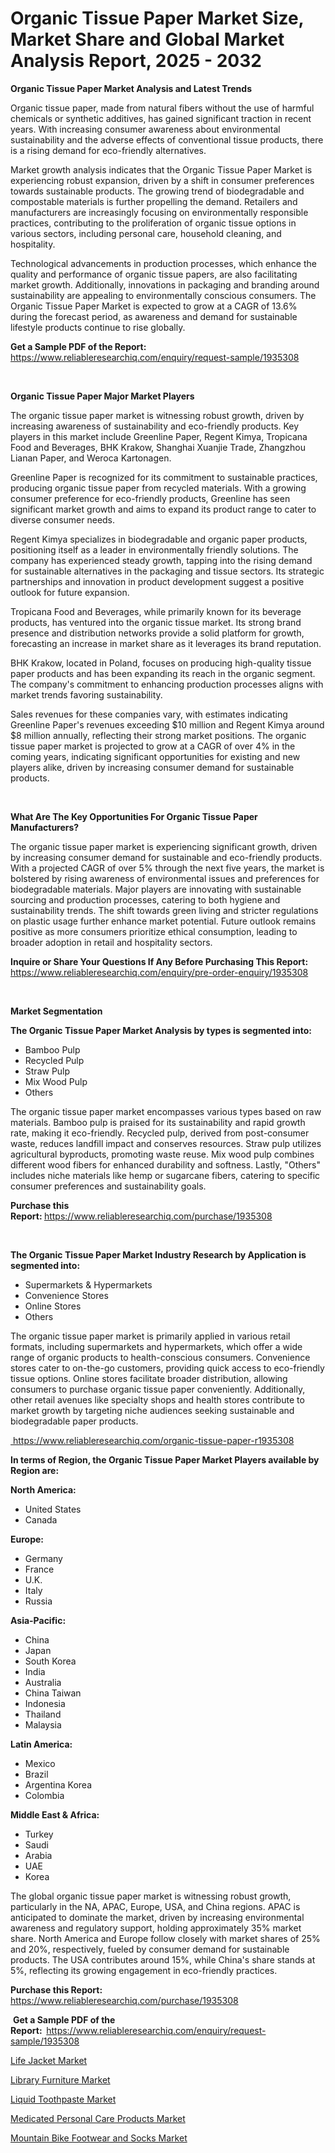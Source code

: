 <p><h1>Organic Tissue Paper Market Size, Market Share and Global Market Analysis Report, 2025 - 2032</h1></p><p><strong>Organic Tissue Paper Market Analysis and Latest Trends</strong></p>
<p><p>Organic tissue paper, made from natural fibers without the use of harmful chemicals or synthetic additives, has gained significant traction in recent years. With increasing consumer awareness about environmental sustainability and the adverse effects of conventional tissue products, there is a rising demand for eco-friendly alternatives. </p><p>Market growth analysis indicates that the Organic Tissue Paper Market is experiencing robust expansion, driven by a shift in consumer preferences towards sustainable products. The growing trend of biodegradable and compostable materials is further propelling the demand. Retailers and manufacturers are increasingly focusing on environmentally responsible practices, contributing to the proliferation of organic tissue options in various sectors, including personal care, household cleaning, and hospitality.</p><p>Technological advancements in production processes, which enhance the quality and performance of organic tissue papers, are also facilitating market growth. Additionally, innovations in packaging and branding around sustainability are appealing to environmentally conscious consumers. The Organic Tissue Paper Market is expected to grow at a CAGR of 13.6% during the forecast period, as awareness and demand for sustainable lifestyle products continue to rise globally.</p></p>
<p><strong>Get a Sample PDF of the Report:&nbsp;</strong> <a href="https://www.reliableresearchiq.com/enquiry/request-sample/1935308?utm_campaign=1087&utm_medium=2&utm_source=Github&utm_content=ia&utm_term=08022025&utm_id=organic-tissue-paper">https://www.reliableresearchiq.com/enquiry/request-sample/1935308</a></p>
<p>&nbsp;</p>
<p><strong>Organic Tissue Paper Major Market Players</strong></p>
<p><p>The organic tissue paper market is witnessing robust growth, driven by increasing awareness of sustainability and eco-friendly products. Key players in this market include Greenline Paper, Regent Kimya, Tropicana Food and Beverages, BHK Krakow, Shanghai Xuanjie Trade, Zhangzhou Lianan Paper, and Weroca Kartonagen.</p><p>Greenline Paper is recognized for its commitment to sustainable practices, producing organic tissue paper from recycled materials. With a growing consumer preference for eco-friendly products, Greenline has seen significant market growth and aims to expand its product range to cater to diverse consumer needs.</p><p>Regent Kimya specializes in biodegradable and organic paper products, positioning itself as a leader in environmentally friendly solutions. The company has experienced steady growth, tapping into the rising demand for sustainable alternatives in the packaging and tissue sectors. Its strategic partnerships and innovation in product development suggest a positive outlook for future expansion.</p><p>Tropicana Food and Beverages, while primarily known for its beverage products, has ventured into the organic tissue market. Its strong brand presence and distribution networks provide a solid platform for growth, forecasting an increase in market share as it leverages its brand reputation.</p><p>BHK Krakow, located in Poland, focuses on producing high-quality tissue paper products and has been expanding its reach in the organic segment. The company's commitment to enhancing production processes aligns with market trends favoring sustainability.</p><p>Sales revenues for these companies vary, with estimates indicating Greenline Paper's revenues exceeding $10 million and Regent Kimya around $8 million annually, reflecting their strong market positions. The organic tissue paper market is projected to grow at a CAGR of over 4% in the coming years, indicating significant opportunities for existing and new players alike, driven by increasing consumer demand for sustainable products.</p></p>
<p>&nbsp;</p>
<p><strong>What Are The Key Opportunities For Organic Tissue Paper Manufacturers?</strong></p>
<p><p>The organic tissue paper market is experiencing significant growth, driven by increasing consumer demand for sustainable and eco-friendly products. With a projected CAGR of over 5% through the next five years, the market is bolstered by rising awareness of environmental issues and preferences for biodegradable materials. Major players are innovating with sustainable sourcing and production processes, catering to both hygiene and sustainability trends. The shift towards green living and stricter regulations on plastic usage further enhance market potential. Future outlook remains positive as more consumers prioritize ethical consumption, leading to broader adoption in retail and hospitality sectors.</p></p>
<p><strong>Inquire or Share Your Questions If Any Before Purchasing This Report:</strong> <a href="https://www.reliableresearchiq.com/enquiry/pre-order-enquiry/1935308?utm_campaign=1087&utm_medium=2&utm_source=Github&utm_content=ia&utm_term=08022025&utm_id=organic-tissue-paper">https://www.reliableresearchiq.com/enquiry/pre-order-enquiry/1935308</a></p>
<p>&nbsp;</p>
<p><strong>Market Segmentation</strong></p>
<p><strong>The Organic Tissue Paper Market Analysis by types is segmented into:</strong></p>
<p><ul><li>Bamboo Pulp</li><li>Recycled Pulp</li><li>Straw Pulp</li><li>Mix Wood Pulp</li><li>Others</li></ul></p>
<p><p>The organic tissue paper market encompasses various types based on raw materials. Bamboo pulp is praised for its sustainability and rapid growth rate, making it eco-friendly. Recycled pulp, derived from post-consumer waste, reduces landfill impact and conserves resources. Straw pulp utilizes agricultural byproducts, promoting waste reuse. Mix wood pulp combines different wood fibers for enhanced durability and softness. Lastly, "Others" includes niche materials like hemp or sugarcane fibers, catering to specific consumer preferences and sustainability goals.</p></p>
<p><strong>Purchase this Report:&nbsp;</strong><a href="https://www.reliableresearchiq.com/purchase/1935308?utm_campaign=1087&utm_medium=2&utm_source=Github&utm_content=ia&utm_term=08022025&utm_id=organic-tissue-paper">https://www.reliableresearchiq.com/purchase/1935308</a></p>
<p>&nbsp;</p>
<p><strong>The Organic Tissue Paper Market Industry Research by Application is segmented into:</strong></p>
<p><ul><li>Supermarkets & Hypermarkets</li><li>Convenience Stores</li><li>Online Stores</li><li>Others</li></ul></p>
<p><p>The organic tissue paper market is primarily applied in various retail formats, including supermarkets and hypermarkets, which offer a wide range of organic products to health-conscious consumers. Convenience stores cater to on-the-go customers, providing quick access to eco-friendly tissue options. Online stores facilitate broader distribution, allowing consumers to purchase organic tissue paper conveniently. Additionally, other retail avenues like specialty shops and health stores contribute to market growth by targeting niche audiences seeking sustainable and biodegradable paper products.</p></p>
<p><a href="https://www.reliableresearchiq.com/organic-tissue-paper-r1935308?utm_campaign=1087&utm_medium=2&utm_source=Github&utm_content=ia&utm_term=08022025&utm_id=organic-tissue-paper">&nbsp;https://www.reliableresearchiq.com/organic-tissue-paper-r1935308</a></p>
<p><strong>In terms of Region, the Organic Tissue Paper Market Players available by Region are:</strong></p>
<p>
    <p> <strong> North America: </strong>
        <ul>
            <li>United States</li>
            <li>Canada</li>
        </ul>
        </p> 
    <p> <strong> Europe: </strong>
        <ul>
            <li>Germany</li>
            <li>France</li>
            <li>U.K.</li>
            <li>Italy</li>
            <li>Russia</li>
        </ul>
        </p> 
    <p> <strong> Asia-Pacific: </strong>
        <ul>
            <li>China</li>
            <li>Japan</li>
            <li>South Korea</li>
            <li>India</li>
            <li>Australia</li>
            <li>China Taiwan</li>
            <li>Indonesia</li>
            <li>Thailand</li>
            <li>Malaysia</li>
        </ul>
        </p> 
    <p> <strong> Latin America: </strong>
        <ul>
            <li>Mexico</li>
            <li>Brazil</li>
            <li>Argentina Korea</li>
            <li>Colombia</li>
        </ul>
        </p> 
    <p> <strong> Middle East & Africa: </strong>
        <ul>
            <li>Turkey</li>
            <li>Saudi</li>
            <li>Arabia</li>
            <li>UAE</li>
            <li>Korea</li>
        </ul>
    </p>
    </p>
<p><p>The global organic tissue paper market is witnessing robust growth, particularly in the NA, APAC, Europe, USA, and China regions. APAC is anticipated to dominate the market, driven by increasing environmental awareness and regulatory support, holding approximately 35% market share. North America and Europe follow closely with market shares of 25% and 20%, respectively, fueled by consumer demand for sustainable products. The USA contributes around 15%, while China's share stands at 5%, reflecting its growing engagement in eco-friendly practices.</p></p>
<p><strong>Purchase this Report: </strong><a href="https://www.reliableresearchiq.com/purchase/1935308?utm_campaign=1087&utm_medium=2&utm_source=Github&utm_content=ia&utm_term=08022025&utm_id=organic-tissue-paper">https://www.reliableresearchiq.com/purchase/1935308</a></p>
<p>&nbsp;<strong>Get a Sample PDF of the Report:&nbsp;&nbsp;</strong><a href="https://www.reliableresearchiq.com/enquiry/request-sample/1935308?utm_campaign=1087&utm_medium=2&utm_source=Github&utm_content=ia&utm_term=08022025&utm_id=organic-tissue-paper">https://www.reliableresearchiq.com/enquiry/request-sample/1935308</a></p>
<p><strong></strong></p>
<p><p><a href="https://github.com/urticagebbia/Market-Research-Report-List-1/blob/main/life-jacket-market.md?utm_campaign=1087&utm_medium=2&utm_source=Github&utm_content=ia&utm_term=08022025&utm_id=organic-tissue-paper">Life Jacket Market</a></p><p><a href="https://github.com/nacrehuipie/Market-Research-Report-List-1/blob/main/library-furniture-market.md?utm_campaign=1087&utm_medium=2&utm_source=Github&utm_content=ia&utm_term=08022025&utm_id=organic-tissue-paper">Library Furniture Market</a></p><p><a href="https://github.com/parissqabaka3/Market-Research-Report-List-1/blob/main/liquid-toothpaste-market.md?utm_campaign=1087&utm_medium=2&utm_source=Github&utm_content=ia&utm_term=08022025&utm_id=organic-tissue-paper">Liquid Toothpaste Market</a></p><p><a href="https://github.com/poznerfulden73/Market-Research-Report-List-1/blob/main/medicated-personal-care-products-market.md?utm_campaign=1087&utm_medium=2&utm_source=Github&utm_content=ia&utm_term=08022025&utm_id=organic-tissue-paper">Medicated Personal Care Products Market</a></p><p><a href="https://github.com/thuaaduriim/Market-Research-Report-List-1/blob/main/mountain-bike-footwear-and-socks-market.md?utm_campaign=1087&utm_medium=2&utm_source=Github&utm_content=ia&utm_term=08022025&utm_id=organic-tissue-paper">Mountain Bike Footwear and Socks Market</a></p></p>